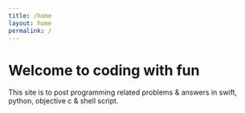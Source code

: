 ```yaml
---
title: /home
layout: home
permalink: /
---
```


# Welcome to coding with fun

This site is to post programming related problems & answers in swift, python, objective c & shell script.